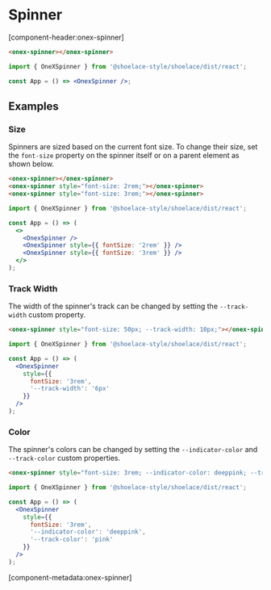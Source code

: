 # Spinner

[component-header:onex-spinner]

```html preview
<onex-spinner></onex-spinner>
```

```jsx react
import { OneXSpinner } from '@shoelace-style/shoelace/dist/react';

const App = () => <OnexSpinner />;
```

## Examples

### Size

Spinners are sized based on the current font size. To change their size, set the `font-size` property on the spinner itself or on a parent element as shown below.

```html preview
<onex-spinner></onex-spinner>
<onex-spinner style="font-size: 2rem;"></onex-spinner>
<onex-spinner style="font-size: 3rem;"></onex-spinner>
```

```jsx react
import { OneXSpinner } from '@shoelace-style/shoelace/dist/react';

const App = () => (
  <>
    <OnexSpinner />
    <OnexSpinner style={{ fontSize: '2rem' }} />
    <OnexSpinner style={{ fontSize: '3rem' }} />
  </>
);
```

### Track Width

The width of the spinner's track can be changed by setting the `--track-width` custom property.

```html preview
<onex-spinner style="font-size: 50px; --track-width: 10px;"></onex-spinner>
```

```jsx react
import { OneXSpinner } from '@shoelace-style/shoelace/dist/react';

const App = () => (
  <OnexSpinner
    style={{
      fontSize: '3rem',
      '--track-width': '6px'
    }}
  />
);
```

### Color

The spinner's colors can be changed by setting the `--indicator-color` and `--track-color` custom properties.

```html preview
<onex-spinner style="font-size: 3rem; --indicator-color: deeppink; --track-color: pink;"></onex-spinner>
```

```jsx react
import { OneXSpinner } from '@shoelace-style/shoelace/dist/react';

const App = () => (
  <OnexSpinner
    style={{
      fontSize: '3rem',
      '--indicator-color': 'deeppink',
      '--track-color': 'pink'
    }}
  />
);
```

[component-metadata:onex-spinner]
